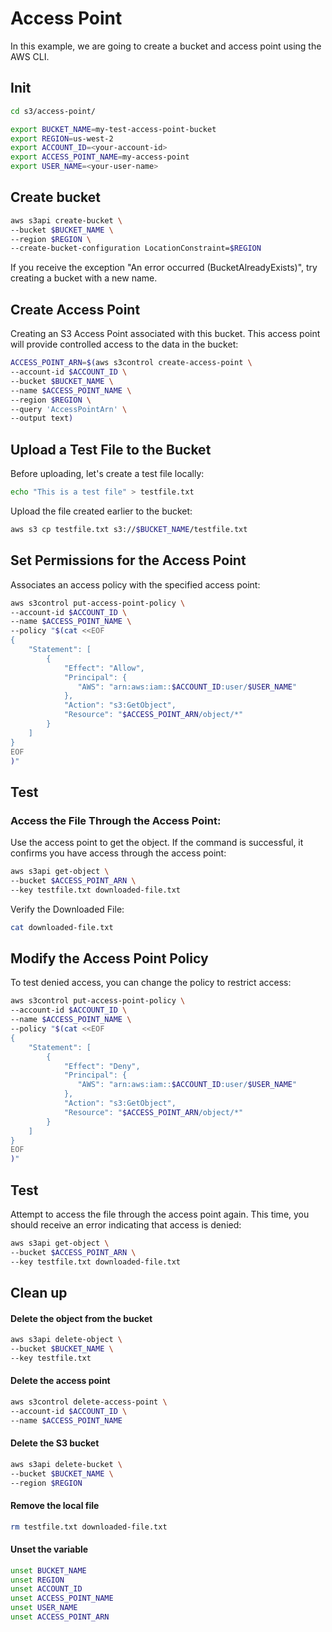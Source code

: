 # Access Point
In this example, we are going to create a bucket and access point using the AWS CLI.

## Init
```sh
cd s3/access-point/
```
```sh
export BUCKET_NAME=my-test-access-point-bucket
export REGION=us-west-2
export ACCOUNT_ID=<your-account-id>
export ACCESS_POINT_NAME=my-access-point
export USER_NAME=<your-user-name>
```

## Create bucket
```sh
aws s3api create-bucket \
--bucket $BUCKET_NAME \
--region $REGION \
--create-bucket-configuration LocationConstraint=$REGION
```

If you receive the exception "An error occurred (BucketAlreadyExists)", try creating a bucket with a new name.

## Create Access Point 
Creating an S3 Access Point associated with this bucket. This access point will provide controlled access to the data in the bucket:
```sh
ACCESS_POINT_ARN=$(aws s3control create-access-point \
--account-id $ACCOUNT_ID \
--bucket $BUCKET_NAME \
--name $ACCESS_POINT_NAME \
--region $REGION \
--query 'AccessPointArn' \
--output text)
```

## Upload a Test File to the Bucket
Before uploading, let's create a test file locally:
```sh
echo "This is a test file" > testfile.txt
```

Upload the file created earlier to the bucket:
```sh
aws s3 cp testfile.txt s3://$BUCKET_NAME/testfile.txt
```

## Set Permissions for the Access Point
Associates an access policy with the specified access point:
```sh
aws s3control put-access-point-policy \
--account-id $ACCOUNT_ID \
--name $ACCESS_POINT_NAME \
--policy "$(cat <<EOF 
{
    "Statement": [
        {
            "Effect": "Allow",
            "Principal": {
               "AWS": "arn:aws:iam::$ACCOUNT_ID:user/$USER_NAME"
            },
            "Action": "s3:GetObject",
            "Resource": "$ACCESS_POINT_ARN/object/*"
        }
    ]
}
EOF
)"
```

## Test
### Access the File Through the Access Point:
Use the access point to get the object. If the command is successful, it confirms you have access through the access point:
```sh
aws s3api get-object \
--bucket $ACCESS_POINT_ARN \
--key testfile.txt downloaded-file.txt
```

Verify the Downloaded File:
```sh
cat downloaded-file.txt
```

## Modify the Access Point Policy
To test denied access, you can change the policy to restrict access:
```sh
aws s3control put-access-point-policy \
--account-id $ACCOUNT_ID \
--name $ACCESS_POINT_NAME \
--policy "$(cat <<EOF 
{
    "Statement": [
        {
            "Effect": "Deny",
            "Principal": {
               "AWS": "arn:aws:iam::$ACCOUNT_ID:user/$USER_NAME"
            },
            "Action": "s3:GetObject",
            "Resource": "$ACCESS_POINT_ARN/object/*"
        }
    ]
}
EOF
)"
```

## Test
Attempt to access the file through the access point again. This time, you should receive an error indicating that access is denied:
```sh
aws s3api get-object \
--bucket $ACCESS_POINT_ARN \
--key testfile.txt downloaded-file.txt
```

## Clean up
#### Delete the object from the bucket
```sh
aws s3api delete-object \
--bucket $BUCKET_NAME \
--key testfile.txt
```
#### Delete the access point
```sh
aws s3control delete-access-point \
--account-id $ACCOUNT_ID \
--name $ACCESS_POINT_NAME
```

#### Delete the S3 bucket
```sh
aws s3api delete-bucket \
--bucket $BUCKET_NAME \
--region $REGION
```

#### Remove the local file
```sh
rm testfile.txt downloaded-file.txt
```

#### Unset the variable
```sh
unset BUCKET_NAME
unset REGION
unset ACCOUNT_ID
unset ACCESS_POINT_NAME
unset USER_NAME
unset ACCESS_POINT_ARN
```
